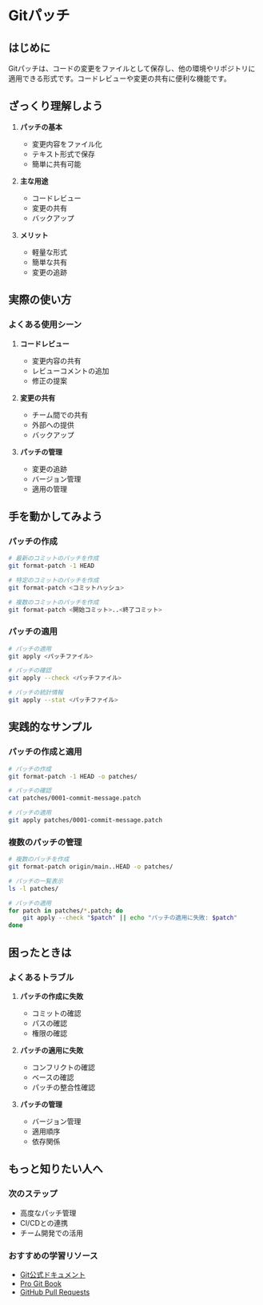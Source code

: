 # Gitパッチ

## はじめに
Gitパッチは、コードの変更をファイルとして保存し、他の環境やリポジトリに適用できる形式です。コードレビューや変更の共有に便利な機能です。

## ざっくり理解しよう
1. **パッチの基本**
   - 変更内容をファイル化
   - テキスト形式で保存
   - 簡単に共有可能

2. **主な用途**
   - コードレビュー
   - 変更の共有
   - バックアップ

3. **メリット**
   - 軽量な形式
   - 簡単な共有
   - 変更の追跡

## 実際の使い方
### よくある使用シーン
1. **コードレビュー**
   - 変更内容の共有
   - レビューコメントの追加
   - 修正の提案

2. **変更の共有**
   - チーム間での共有
   - 外部への提供
   - バックアップ

3. **パッチの管理**
   - 変更の追跡
   - バージョン管理
   - 適用の管理

## 手を動かしてみよう
### パッチの作成
```bash
# 最新のコミットのパッチを作成
git format-patch -1 HEAD

# 特定のコミットのパッチを作成
git format-patch <コミットハッシュ>

# 複数のコミットのパッチを作成
git format-patch <開始コミット>..<終了コミット>
```

### パッチの適用
```bash
# パッチの適用
git apply <パッチファイル>

# パッチの確認
git apply --check <パッチファイル>

# パッチの統計情報
git apply --stat <パッチファイル>
```

## 実践的なサンプル
### パッチの作成と適用
```bash
# パッチの作成
git format-patch -1 HEAD -o patches/

# パッチの確認
cat patches/0001-commit-message.patch

# パッチの適用
git apply patches/0001-commit-message.patch
```

### 複数のパッチの管理
```bash
# 複数のパッチを作成
git format-patch origin/main..HEAD -o patches/

# パッチの一覧表示
ls -l patches/

# パッチの適用
for patch in patches/*.patch; do
    git apply --check "$patch" || echo "パッチの適用に失敗: $patch"
done
```

## 困ったときは
### よくあるトラブル
1. **パッチの作成に失敗**
   - コミットの確認
   - パスの確認
   - 権限の確認

2. **パッチの適用に失敗**
   - コンフリクトの確認
   - ベースの確認
   - パッチの整合性確認

3. **パッチの管理**
   - バージョン管理
   - 適用順序
   - 依存関係

## もっと知りたい人へ
### 次のステップ
- 高度なパッチ管理
- CI/CDとの連携
- チーム開発での活用

### おすすめの学習リソース
- [Git公式ドキュメント](https://git-scm.com/docs/git-format-patch)
- [Pro Git Book](https://git-scm.com/book/ja/v2)
- [GitHub Pull Requests](https://docs.github.com/ja/pull-requests)

